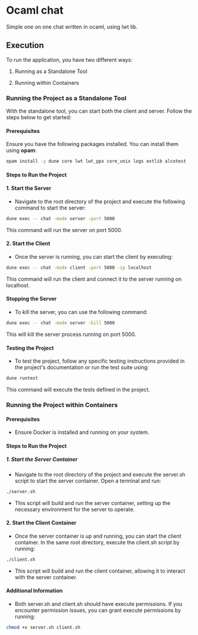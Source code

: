 # Ocaml chat
Simple one on one chat written in ocaml, using lwt lib.

## Execution
    
To run the application, you have two different ways:

1. Running as a Standalone Tool

2. Running within Containers

### Running the Project as a Standalone Tool

With the standalone tool, you can start both the client and server. Follow the steps below to get started:

#### Prerequisites
Ensure you have the following packages installed. You can install them using **opam**:

```sh
opam install -y dune core lwt lwt_ppx core_unix logs extlib alcotest

```

#### Steps to Run the Project
#### 1. Start the Server
- Navigate to the root directory of the project and execute the following command to start the server:

```sh
dune exec -- chat -mode server -port 5000
```

This command will run the server on port 5000.

#### 2. Start the Client

- Once the server is running, you can start the client by executing:

```sh
dune exec -- chat -mode client -port 5000 -ip localhost
```

This command will run the client and connect it to the server running on localhost.

#### Stopping the Server
- To kill the server, you can use the following command:

```sh
dune exec -- chat -mode server -kill 5000
```

This will kill the server process running on port 5000.

#### Testing the Project
- To test the project, follow any specific testing instructions provided in the project's documentation or run the test suite using:


```sh
dune runtest
```

This command will execute the tests defined in the project.


### Running the Project within Containers

#### Prerequisites
- Ensure Docker is installed and running on your system.

#### Steps to Run the Project
##### 1. Start the Server Container

- Navigate to the root directory of the project and execute the server.sh script to start the server container. Open a terminal and run:

```sh
./server.sh
```

- This script will build and run the server container, setting up the necessary environment for the server to operate.

#### 2. Start the Client Container

- Once the server container is up and running, you can start the client container. In the same root directory, execute the client.sh script by running:

```sh
./client.sh
```
- This script will build and run the client container, allowing it to interact with the server container.

#### Additional Information
- Both server.sh and client.sh should have execute permissions. If you encounter permission issues, you can grant execute permissions by running:

```sh
chmod +x server.sh client.sh
```

